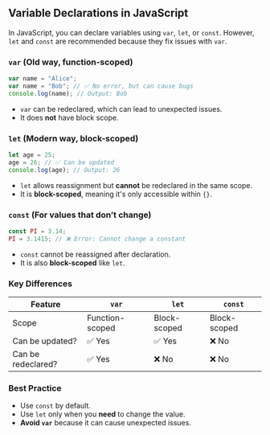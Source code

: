 
## Variable Declarations in JavaScript

In JavaScript, you can declare variables using `var`, `let`, or `const`. However, `let` and `const` are recommended because they fix issues with `var`.

### `var` (Old way, function-scoped)
```js
var name = "Alice";
var name = "Bob"; // ✅ No error, but can cause bugs
console.log(name); // Output: Bob
```
- `var` can be redeclared, which can lead to unexpected issues.
- It does **not** have block scope.

### `let` (Modern way, block-scoped)
```js
let age = 25;
age = 26; // ✅ Can be updated
console.log(age); // Output: 26
```
- `let` allows reassignment but **cannot** be redeclared in the same scope.
- It is **block-scoped**, meaning it's only accessible within `{}`.

### `const` (For values that don’t change)
```js
const PI = 3.14;
PI = 3.1415; // ❌ Error: Cannot change a constant
```
- `const` cannot be reassigned after declaration.
- It is also **block-scoped** like `let`.

### Key Differences  
| Feature  | `var` | `let` | `const` |
|----------|------|------|------|
| Scope | Function-scoped | Block-scoped | Block-scoped |
| Can be updated? | ✅ Yes | ✅ Yes | ❌ No |
| Can be redeclared? | ✅ Yes | ❌ No | ❌ No |

### Best Practice  
- Use `const` by default.  
- Use `let` only when you **need** to change the value.  
- **Avoid `var`** because it can cause unexpected issues.  
```
